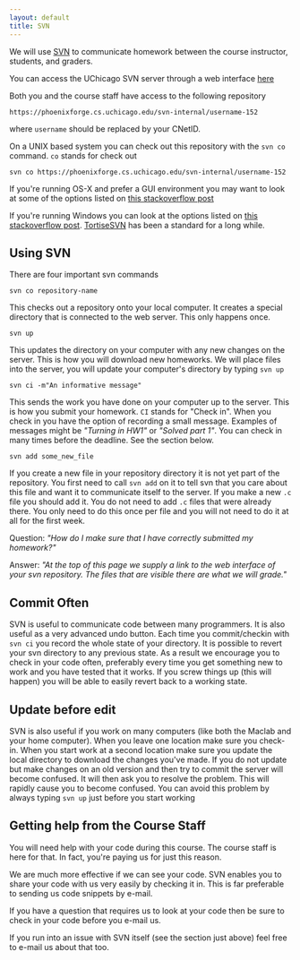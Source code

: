 ```yaml
---
layout: default
title: SVN 
---
```


We will use [SVN](http://tortoisesvn.tigris.org/) to communicate homework 
between the course instructor, students, and graders.

You can access the UChicago SVN server through a web interface
[here](https://phoenixforge.cs.uchicago.edu/)

Both you and the course staff have access to the following repository

    https://phoenixforge.cs.uchicago.edu/svn-internal/username-152

where `username` should be replaced by your CNetID. 

On a UNIX based system you can check out this repository with the `svn co`
command. `co` stands for check out

    svn co https://phoenixforge.cs.uchicago.edu/svn-internal/username-152

If you're running OS-X and prefer a GUI environment you may want to look at
some of the options listed on [this stackoverflow
post](http://stackoverflow.com/questions/899/best-subversion-client-for-mac-os)

If you're running Windows you can look at the options listed on [this
stackoverflow
post](http://stackoverflow.com/questions/569278/your-favorite-gui-client-for-svn).
[TortiseSVN](http://tortoisesvn.tigris.org/) has been a standard for a long
while. 


Using SVN
---------

There are four important svn commands 

    svn co repository-name

This checks out a repository onto your local computer. It creates a special
directory that is connected to the web server. This only happens once. 

    svn up

This updates the directory on your computer with any new changes on the server.
This is how you will download new homeworks. We will place files into the
server, you will update your computer's directory by typing `svn up`

    svn ci -m"An informative message"

This sends the work you have done on your computer up to the server. This is
how you submit your homework. `CI` stands for "Check in". When you check in you
have the option of recording a small message. Examples of messages might be
*"Turning in HW1"* or *"Solved part 1"*. You can check in many times before the
deadline. See the section below.

    svn add some_new_file

If you create a new file in your repository directory it is not yet part of the
repository. You first need to call `svn add` on it to tell svn that you care
about this file and want it to communicate itself to the server. If you make a
new `.c` file you should add it. You do not need to add `.c` files that were
already there. You only need to do this once per file and you will not need to 
do it at all for the first week. 

Question: _"How do I make sure that I have correctly submitted my homework?"_

Answer:   _"At the top of this page we supply a link to the web interface of
your svn repository. The files that are visible there are what we will grade."_

Commit Often
------------

SVN is useful to communicate code between many programmers. It is also useful
as a very advanced undo button. Each time you commit/checkin with `svn ci` you 
record the whole state of your directory. It is possible to revert your svn 
directory to any previous state. As a result we encourage you to check in your 
code often, preferably every time you get something new to work and you have
tested that it works. If you screw things up (this will happen) you will be
able to easily revert back to a working state.

Update before edit
------------------

SVN is also useful if you work on many computers (like both the Maclab and your
home computer). When you leave one location make sure you check-in. When you
start work at a second location make sure you update the local directory to
download the changes you've made. If you do not update but make changes on an
old version and then try to commit the server will become confused. It will
then ask you to resolve the problem. This will rapidly cause you to become 
confused. You can avoid this problem by always typing `svn up` just before you
start working

Getting help from the Course Staff
----------------------------------

You will need help with your code during this course. The course staff is here
for that. In fact, you're paying us for just this reason.

We are much more effective if we can see your code. SVN enables you to
share your code with us very easily by checking it in. This is far preferable
to sending us code snippets by e-mail. 

If you have a question that requires us to look at your code then be sure to
check in your code before you e-mail us.

If you run into an issue with SVN itself (see the section just above) feel free
to e-mail us about that too. 
